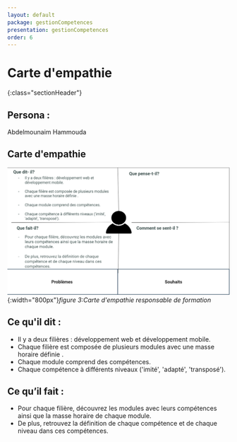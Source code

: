 ```yaml
---
layout: default
package: gestionCompetences
presentation: gestionCompetences
order: 6
---
```



# Carte d'empathie
{:class="sectionHeader"}

<!-- new slide -->

## Persona :

Abdelmounaim Hammouda  

<!-- new slide -->


## Carte d'empathie 

![Carte d'empathie responsable de formation](./images/carte-empathie-responsable-de-formation-abdelmounaim-hammouda.png){:width="800px"}*figure 3:Carte d'empathie responsable de formation*

<!-- new slide -->


<!-- note -->

## Ce qu'il dit : 

- Il y a deux filières : développement web et développement mobile.
- Chaque filière est composée de plusieurs modules avec une masse horaire définie .
- Chaque module comprend des compétences. 
- Chaque compétence à différents niveaux ('imité', 'adapté', 'transposé').

## Ce qu’il fait :

- Pour chaque filière, découvrez les modules avec leurs compétences ainsi que la masse horaire de chaque module.
- De plus, retrouvez la définition de chaque compétence et de chaque niveau dans ces compétences.
